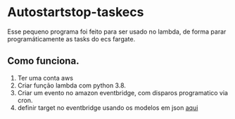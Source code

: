 # Autostartstop-taskecs

Esse pequeno programa foi feito para ser usado no lambda, de forma parar programáticamente
as tasks do ecs fargate.

## Como funciona.

1. Ter uma conta aws
2. Criar  função lambda com python 3.8.
3. Criar um evento no amazon eventbridge, com disparos programatico via cron.
4. definir target no eventbridge usando os modelos em json [aqui](https://bitbucket.org/sideatech/aws_eks_terraform/src/main/main.tf)
